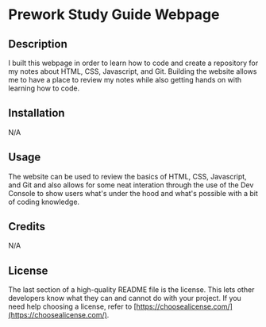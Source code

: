 # Prework Study Guide Webpage

## Description

I built this webpage in order to learn how to code and create a repository for my notes about HTML, CSS, Javascript, and Git. Building the website allows me to have a place to review my notes while also getting hands on with learning how to code.

## Installation

N/A

## Usage

The website can be used to review the basics of HTML, CSS, Javascript, and Git and also allows for some neat interation through the use of the Dev Console to show users what's under the hood and what's possible with a bit of coding knowledge.

## Credits

N/A

## License

The last section of a high-quality README file is the license. This lets other developers know what they can and cannot do with your project. If you need help choosing a license, refer to [https://choosealicense.com/](https://choosealicense.com/).